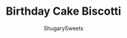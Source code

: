 ---
layout: ../../layouts/MarkdownPostLayout.astro
title: Birthday Cake Biscotti
author: ShugarySweets
pubDate: 2020-01-10
description: "Birthday Cake Biscotti: such a fun treat! Biscotti is so easy to make, and it’s the perfect breakfast with a hot cup of coffee!"
image_url: https://www.shugarysweets.com/wp-content/uploads/2014/07/birthday-cake-biscotti-1.jpg
tags: ["Breakfast and Brunch","American"]
calories: 202
protein: 3
carbohydrates: 28
fats: 9
fiber: 1
ingredients: ["6 Tablespoons unsalted butter, softened","3/4 cup granulated sugar","2 large eggs","1 teaspoon butter flavoring**","2 cups all-purpose flour","1 teaspoon baking powder","1/4 cup sprinkles, divided","6 ounce Ghirardelli white chocolate melting wafers"]
serves: 20
time: "55 minutes"
prepTime: "10 minutes"
instructions: ["In a large mixing bowl, beat butter and sugar until creamy. Add egg and butter flavoring.","Add flour and baking powder and beat until combined. Fold in 2 Tbsp sprinkles.","Line a large baking sheet with parchment paper (or a silpat). Divide dough in half and shape into two 10inch x 2.5inch rectangles. Use flour on your fingertips to keep dough from sticking.","Bake in a 350 degree oven for 25 minutes. Remove and cool 10 minutes. Using a serrated knife, cut each rectangle into 9-10 slices each. Turn each slice onto it's side. Bake an additional 10 minutes. Flip biscotti onto opposite sides. Bake another 8-10 minutes. Remove and cool completely.","Once cooled, dip tops of biscotti into melted white chocolate. Add sprinkles immediately. ENJOY."]
nutrition: ["202 calories","28 grams carbohydrates","30 milligrams cholesterol","9 grams fat","1 grams fiber","3 grams protein","5 grams saturated fat","46 milligrams sodium","16 grams sugar","0 grams trans fat","4 grams unsaturated fat"]
---
